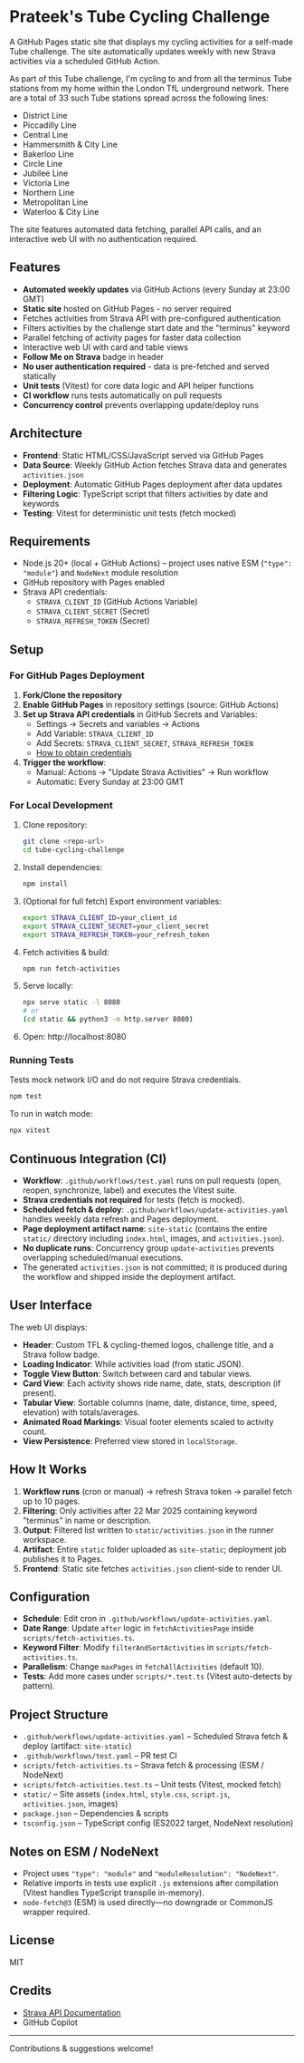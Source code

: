 # Prateek's Tube Cycling Challenge

A GitHub Pages static site that displays my cycling activities for a self-made Tube challenge. The site automatically updates weekly with new Strava activities via a scheduled GitHub Action.

As part of this Tube challenge, I'm cycling to and from all the terminus Tube stations from my home within the London TfL underground network.
There are a total of 33 such Tube stations spread across the following lines:
- District Line
- Piccadilly Line
- Central Line
- Hammersmith & City Line
- Bakerloo Line
- Circle Line
- Jubilee Line
- Victoria Line
- Northern Line
- Metropolitan Line
- Waterloo & City Line

The site features automated data fetching, parallel API calls, and an interactive web UI with no authentication required.

## Features
- **Automated weekly updates** via GitHub Actions (every Sunday at 23:00 GMT)
- **Static site** hosted on GitHub Pages - no server required
- Fetches activities from Strava API with pre-configured authentication
- Filters activities by the challenge start date and the "terminus" keyword
- Parallel fetching of activity pages for faster data collection
- Interactive web UI with card and table views
- **Follow Me on Strava** badge in header
- **No user authentication required** - data is pre-fetched and served statically
- **Unit tests** (Vitest) for core data logic and API helper functions
- **CI workflow** runs tests automatically on pull requests
- **Concurrency control** prevents overlapping update/deploy runs

## Architecture
- **Frontend**: Static HTML/CSS/JavaScript served via GitHub Pages
- **Data Source**: Weekly GitHub Action fetches Strava data and generates `activities.json`
- **Deployment**: Automatic GitHub Pages deployment after data updates
- **Filtering Logic**: TypeScript script that filters activities by date and keywords
- **Testing**: Vitest for deterministic unit tests (fetch mocked)

## Requirements
- Node.js 20+ (local + GitHub Actions) – project uses native ESM (`"type": "module"`) and `NodeNext` module resolution
- GitHub repository with Pages enabled
- Strava API credentials:
    - `STRAVA_CLIENT_ID` (GitHub Actions Variable)
    - `STRAVA_CLIENT_SECRET` (Secret)
    - `STRAVA_REFRESH_TOKEN` (Secret)

## Setup

### For GitHub Pages Deployment
1. **Fork/Clone the repository**
2. **Enable GitHub Pages** in repository settings (source: GitHub Actions)
3. **Set up Strava API credentials** in GitHub Secrets and Variables:
   - Settings → Secrets and variables → Actions
   - Add Variable: `STRAVA_CLIENT_ID`
   - Add Secrets: `STRAVA_CLIENT_SECRET`, `STRAVA_REFRESH_TOKEN`
   - [How to obtain credentials](https://developers.strava.com/docs/getting-started/#account)
4. **Trigger the workflow**:
   - Manual: Actions → "Update Strava Activities" → Run workflow
   - Automatic: Every Sunday at 23:00 GMT

### For Local Development
1. Clone repository:
   ```sh
   git clone <repo-url>
   cd tube-cycling-challenge
   ```
2. Install dependencies:
   ```sh
   npm install
   ```
3. (Optional for full fetch) Export environment variables:
   ```sh
   export STRAVA_CLIENT_ID=your_client_id
   export STRAVA_CLIENT_SECRET=your_client_secret
   export STRAVA_REFRESH_TOKEN=your_refresh_token
   ```
4. Fetch activities & build:
   ```sh
   npm run fetch-activities
   ```
5. Serve locally:
   ```sh
   npx serve static -l 8080
   # or
   (cd static && python3 -m http.server 8080)
   ```
6. Open: http://localhost:8080

### Running Tests
Tests mock network I/O and do not require Strava credentials.
```sh
npm test
```
To run in watch mode:
```sh
npx vitest
```

## Continuous Integration (CI)
- **Workflow**: `.github/workflows/test.yaml` runs on pull requests (open, reopen, synchronize, label) and executes the Vitest suite.
- **Strava credentials not required** for tests (fetch is mocked).
- **Scheduled fetch & deploy**: `.github/workflows/update-activities.yaml` handles weekly data refresh and Pages deployment.
- **Page deployment artifact name**: `site-static` (contains the entire `static/` directory including `index.html`, images, and `activities.json`).
- **No duplicate runs**: Concurrency group `update-activities` prevents overlapping scheduled/manual executions.
- The generated `activities.json` is not committed; it is produced during the workflow and shipped inside the deployment artifact.

## User Interface
The web UI displays:
- **Header**: Custom TFL & cycling-themed logos, challenge title, and a Strava follow badge.
- **Loading Indicator**: While activities load (from static JSON).
- **Toggle View Button**: Switch between card and tabular views.
- **Card View**: Each activity shows ride name, date, stats, description (if present).
- **Tabular View**: Sortable columns (name, date, distance, time, speed, elevation) with totals/averages.
- **Animated Road Markings**: Visual footer elements scaled to activity count.
- **View Persistence**: Preferred view stored in `localStorage`.

## How It Works
1. **Workflow runs** (cron or manual) → refresh Strava token → parallel fetch up to 10 pages.
2. **Filtering**: Only activities after 22 Mar 2025 containing keyword "terminus" in name or description.
3. **Output**: Filtered list written to `static/activities.json` in the runner workspace.
4. **Artifact**: Entire `static` folder uploaded as `site-static`; deployment job publishes it to Pages.
5. **Frontend**: Static site fetches `activities.json` client-side to render UI.

## Configuration
- **Schedule**: Edit cron in `.github/workflows/update-activities.yaml`.
- **Date Range**: Update `after` logic in `fetchActivitiesPage` inside `scripts/fetch-activities.ts`.
- **Keyword Filter**: Modify `filterAndSortActivities` in `scripts/fetch-activities.ts`.
- **Parallelism**: Change `maxPages` in `fetchAllActivities` (default 10).
- **Tests**: Add more cases under `scripts/*.test.ts` (Vitest auto-detects by pattern).

## Project Structure
- `.github/workflows/update-activities.yaml` – Scheduled Strava fetch & deploy (artifact: `site-static`)
- `.github/workflows/test.yaml` – PR test CI
- `scripts/fetch-activities.ts` – Strava fetch & processing (ESM / NodeNext)
- `scripts/fetch-activities.test.ts` – Unit tests (Vitest, mocked fetch)
- `static/` – Site assets (`index.html`, `style.css`, `script.js`, `activities.json`, images)
- `package.json` – Dependencies & scripts
- `tsconfig.json` – TypeScript config (ES2022 target, NodeNext resolution)

## Notes on ESM / NodeNext
- Project uses `"type": "module"` and `"moduleResolution": "NodeNext"`.
- Relative imports in tests use explicit `.js` extensions after compilation (Vitest handles TypeScript transpile in-memory).
- `node-fetch@3` (ESM) is used directly—no downgrade or CommonJS wrapper required.

## License
MIT

## Credits
- [Strava API Documentation](https://developers.strava.com/docs/)
- GitHub Copilot

---
Contributions & suggestions welcome!
